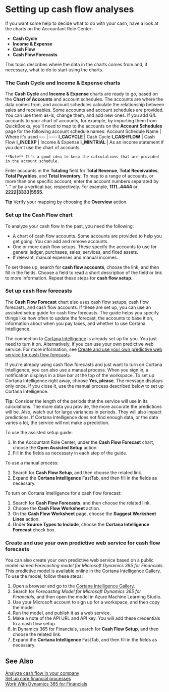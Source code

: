 <properties
                pageTitle="Setting up cash flow analyses| Project “Madeira”"
                description="Describes how to set up the Cash Cycle, Income & Expense, Cash Flow, and Cash Flow Forecast charts to analyze past and future movement of cash in and out of your company."
                services="project-madeira"
                documentationCenter=""
                authors="bholtorf"
/>
<tags
    ms.service="project-madeira"
    ms.topic="article"
    ms.devlang="na"
    ms.tgt_pltfrm="na"
    ms.workload="na"
    ms.date="10/10/2016"
    ms.author="bholtorf" />

# Setting up cash flow analyses
If you want some help to decide what to do with your cash, have a look at the charts on the Accountant Role Center:  
- **Cash Cycle**
- **Income & Expense**
- **Cash Flow**
- **Cash Flow Forecasts**

This topic describes where the data in the charts comes from and, if necessary, what to do to start using the charts. 

### The Cash Cycle and Income & Expense charts
The **Cash Cycle** and **Income & Expense** charts are ready to go, based on the **Chart of Accounts** and account schedules. The accounts are where the data comes from, and account schedules calculate the relationship between sales and receivables. Some accounts and account schedules are provided. You can use them as-is, change them, and add new ones. If you add G/L accounts to your chart of accounts, for example, by importing them from QuickBooks, you'll need to map to the accounts on the **Account Schedules** page for the following account schedule names:
Account Schedule Name | Where it's used
--- | ---- 
**I_CACYCLE** | Cash Cycle
**I_CASHFLOW** | Cash Flow
**I_INCEXP** | Income & Expense
**I_MINTRIAL** | As an income statement if you don't use the chart of accounts

    **Note** It's a good idea to keep the calculations that are provided in the account schedule.

Enter accounts in the **Totaling** field for **Total Revenue**, **Total Receivables**, **Total Payables**, and **Total Inventory**. To map to a range of accounts, or more than one specific account, enter the account numbers separated by ".." or by a vertical bar, respectively. For example, **1111..4444** or **2222|3333|5555**.

**Tip** Verify your mapping by choosing the **Overview** action.

### Set up the Cash Flow chart
To analyze your cash flow in the past, you need the following:
- A chart of cash flow accounts. Some accounts are provided to help you get going. You can add and remove accounts.
- One or more cash flow setups. These specify the accounts to use for general ledger, purchases, sales, services, and fixed assets.
- If relevant, manual expenses and manual incomes.

To set these up, search for **cash flow accounts**, choose the link, and then fill in the fields. Choose a field to read a short description of the field or link to more information. Repeat these steps for **cash flow setup**.  

### Set up cash flow forecasts
The **Cash Flow Forecast** chart also uses cash flow setups, cash flow forecasts, and cash flow accounts. If these are set up, you can use an assisted setup guide for cash flow forecasts. The guide helps you specify things like how often to update the forecast, the accounts to base it on, information about when you pay taxes, and whether to use Cortana Intelligence. 

The connection to [Cortana Intelligence](https://www.microsoft.com/en-us/cloud-platform/what-is-cortana-intelligence-suite) is already set up for you. You just need to turn it on. Alternatively, if you can use your own predictive web service. For more information, see [Create and use your own predictive web service for cash flow forecasts](#Create-and-use-your-own-predictive-web-service-for-cash-flow-forecasts).  

If you're already using cash flow forecasts and just want to turn on Cortana Intelligence, you can also use a manual process. When you sign in, a notification displays in a blue bar at the top of the workspace. To set up Cortana Intelligence right away, choose **Yes, please**. The message displays only once. If you close it, use the manual process described below to set up Cortana Intelligence.  

**Tip:** Consider the length of the periods that the service will use in its calculations. The more data you provide, the more accurate the predictions will be. Also, watch out for large variances in periods. They will also impact predictions. If Cortana Intelligence does not find enough data, or the data varies a lot, the service will not make a prediction. 

To use the assisted setup guide:
1. In the Accountant Role Center, under the **Cash Flow Forecast** chart, choose the **Open Assisted Setup** action.
2. Fill in the fields as necessary in each step of the guide.

To use a manual process:
1. Search for **Cash Flow Setup**, and then choose the related link.
2. Expand the **Cortana Intelligence** FastTab, and then fill in the fields as necessary.

To turn on Cortana Intelligence for a cash flow forecast:
1. Search for **Cash Flow Forecasts**, and then choose the related link.
2. Choose the **Cash Flow Worksheet** action.
3. On the **Cash Flow Worksheet** page, choose the **Suggest Worksheet Lines** action.  
4. Under **Source Types to Include**, choose the **Cortana Intelligence Forecast** check box.

### Create and use your own predictive web service for cash flow forecasts 
You can also create your own predictive web service based on a public model named _Forecasting model for Microsoft Dynamics 365 for Financials_. This predictive model is available online in the Cortana Intelligence Gallery. To use the model, follow these steps:
1. Open a browser and go to the [Cortana Intelligence Gallery](https://go.microsoft.com/fwlink/?linkid=828352).
2. Search for _Forecasting Model for Microsoft Dynamics 365 for Financials_, and then open the model in Azure Machine Learning Studio.
3. Use your Microsoft account to sign up for a workspace, and then copy the model.
4. Run the model, and publish it as a web service.
5. Make a note of the API URL and API key. You will add these credentials to a cash flow setup.
6. In Dynamics 365 for Financials, search for **Cash Flow Setup**, and then choose the related link.
7. Expand the **Cortana Intelligence** FastTab, and then fill in the fields as necessary.

## See Also
[Analyze cash flow in your company](finance-setup-cash-flow-analyses.md)  
[Set up core financial processes](finance-setup-finance.md)  
[Work With Dynamics 365 for Financials](ui-work-product.md)